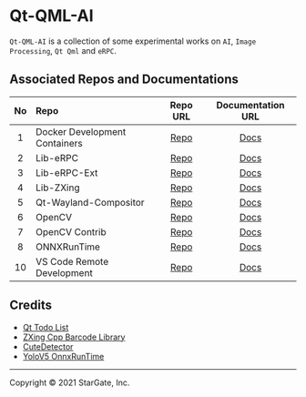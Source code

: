 # Qt-QML-AI #

`Qt-QML-AI` is a collection of some experimental works on `AI`, `Image Processing`, `Qt Qml` and `eRPC`. 

## Associated Repos and Documentations ##
| No | Repo                                     | Repo URL      | Documentation URL     |
| :---: | :---                                  | :---:         | :---:                 |
| 1     | Docker Development Containers         | [Repo][1]     | [Docs][2]             |
| 2     | Lib-eRPC                              | [Repo][3]     | [Docs][4]             |
| 3     | Lib-eRPC-Ext                          | [Repo][5]     | [Docs][6]             |
| 4     | Lib-ZXing                             | [Repo][7]     | [Docs][8]             |
| 5     | Qt-Wayland-Compositor                 | [Repo][9]     | [Docs][10]            |
| 6     | OpenCV                                | [Repo][11]    | [Docs][12]            |
| 7     | OpenCV Contrib                        | [Repo][13]    | [Docs][14]            |
| 8     | ONNXRunTime                           | [Repo][15]    | [Docs][16]            |
| 10    | VS Code Remote Development            | [Repo][17]    | [Docs][18]            |

## Credits ##
* [Qt Todo List][19]
* [ZXing Cpp Barcode Library][20]
* [CuteDetector][21]
* [YoloV5 OnnxRunTime][22] 
____
Copyright © 2021 StarGate, Inc.

[1]: https://github.com/ierturk/dev-containers.git
        (Docker Development Containers Repo)
[2]: https://github.com/ierturk/dev-containers.git
        (Docker Development Containers Docs)

[3]: https://github.com/EmbeddedRPC/erpc.git
        (Lib-eRPC Repo)
[4]: https://github.com/EmbeddedRPC/erpc/wiki
        (Lib-eRPC Docs)

[5]: https://github.com/ierturk/erpc-extension.git
        (Lib-eRPC-Ext Repo)
[6]: https://github.com/ierturk/erpc-extension.git
        (Lib-eRPC-Ext Docs)

[7]: https://github.com/nu-book/zxing-cpp.git
        (Lib-ZXing Repo)
[8]: https://github.com/nu-book/zxing-cpp/blob/master/README.md
        (Lib-ZXing Docs)

[9]: https://github.com/ierturk/qt-wayland-compositor.git
        (Qt-Wayland Repo)
[10]: https://github.com/ierturk/qt-wayland-compositor.git
        (Qt-Wayland Docs)

[11]: https://github.com/opencv/opencv
        (OpenCV Repo)
[12]: https://github.com/opencv/opencv/wiki
        (Opencv Docs)

[13]: https://github.com/opencv/opencv_contrib.git
        (OpenCV Contrib Repo)
[14]: https://github.com/opencv/opencv_contrib/blob/4.x/README.md
        (OpenCV Contrib Docs)

[15]: https://github.com/microsoft/onnxruntime.git
        (ONNXRunTime Repo)
[16]: https://github.com/microsoft/onnxruntime/wiki
        (ONNXRunTime Docs)

[17]: Docs/static/404.md
        (VS Code Remote Development Repo)
[18]: https://code.visualstudio.com/docs/remote/remote-overview
        (VS Code Remote Development Docs)

[19]: https://github.com/huserman/qt-todolist
        (Qt Todo List)
[20]: https://github.com/nu-book/zxing-cpp
        (ZXing Cpp Barcode Library)
[21]: https://bitbucket.org/amahta/cutedetector/src/master/
        (CuteDetector)
[22]: https://github.com/itsnine/yolov5-onnxruntime
        (YoloV5 OnnxRunTime)